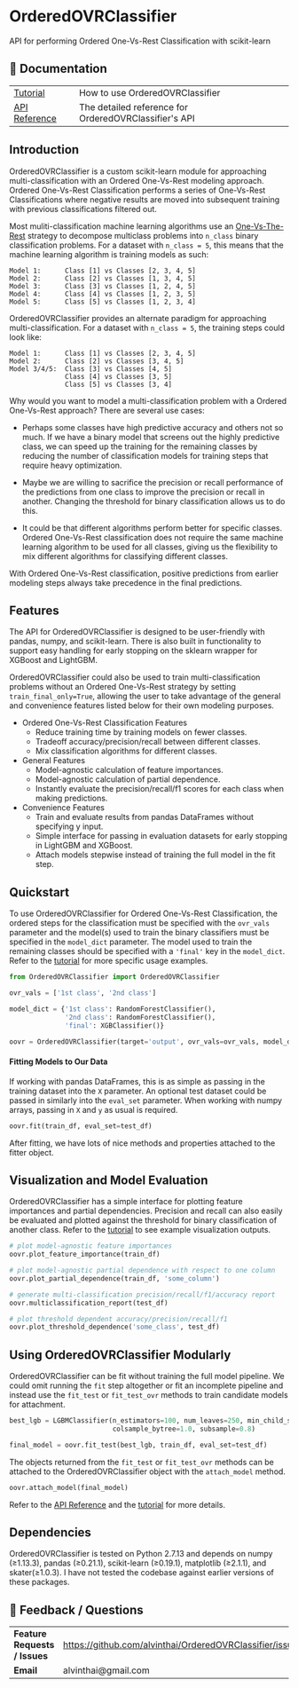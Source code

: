 # OrderedOVRClassifier
API for performing Ordered One-Vs-Rest Classification with scikit-learn

## 📖 Documentation

<table>
<tr>
    <td>
    	<a href=http://nbviewer.jupyter.org/github/alvinthai/OrderedOVRClassifier/blob/master/examples/example.ipynb>Tutorial</a>
    </td>
    <td>How to use OrderedOVRClassifier</td>
</tr>
<tr>
    <td>
    	<a href=https://alvinthai.github.io/OrderedOVRClassifier/api_reference.html>API Reference</a>
    </td>
    <td>The detailed reference for OrderedOVRClassifier's API</td>
</tr>
</table>


## Introduction

OrderedOVRClassifier is a custom scikit-learn module for approaching multi-classification with an Ordered One-Vs-Rest modeling approach. Ordered One-Vs-Rest Classification performs a series of One-Vs-Rest Classifications where negative results are moved into subsequent training with previous classifications filtered out.

Most muliti-classification machine learning algorithms use an [One-Vs-The-Rest](http://scikit-learn.org/stable/modules/multiclass.html#one-vs-the-rest) strategy to decompose multiclass problems into ``n_class`` binary classification problems. For a dataset with ``n_class = 5``, this means that the machine learning algorithm is training models as such:

```
Model 1:      Class [1] vs Classes [2, 3, 4, 5]
Model 2:      Class [2] vs Classes [1, 3, 4, 5]
Model 3:      Class [3] vs Classes [1, 2, 4, 5]
Model 4:      Class [4] vs Classes [1, 2, 3, 5]
Model 5:      Class [5] vs Classes [1, 2, 3, 4]
```

OrderedOVRClassifier provides an alternate paradigm for approaching multi-classification. For a dataset with ``n_class = 5``, the training steps could look like:

```
Model 1:      Class [1] vs Classes [2, 3, 4, 5]
Model 2:      Class [2] vs Classes [3, 4, 5]
Model 3/4/5:  Class [3] vs Classes [4, 5]
              Class [4] vs Classes [3, 5]
              Class [5] vs Classes [3, 4]
```

Why would you want to model a multi-classification problem with a Ordered One-Vs-Rest approach? There are several use cases:
- Perhaps some classes have high predictive accuracy and others not so much. If we have a binary model that screens out the highly predictive class, we can speed up the training for the remaining classes by reducing the number of classification models for training steps that require heavy optimization.

- Maybe we are willing to sacrifice the precision or recall performance of the predictions from one class to improve the precision or recall in another. Changing the threshold for binary classification allows us to do this.

- It could be that different algorithms perform better for specific classes. Ordered One-Vs-Rest classification does not require the same machine learning algorithm to be used for all classes, giving us the flexibility to mix different algorithms for classifying different classes.

With Ordered One-Vs-Rest classification, positive predictions from earlier modeling steps always take precedence in the final predictions.


## Features

The API for OrderedOVRClassifier is designed to be user-friendly with pandas, numpy, and scikit-learn. There is also built in functionality to support easy handling for early stopping on the sklearn wrapper for XGBoost and LightGBM.

OrderedOVRClassifier could also be used to train multi-classification problems without an Ordered One-Vs-Rest strategy by setting ``train_final_only=True``, allowing the user to take advantage of the general and convenience features listed below for their own modeling purposes.

- Ordered One-Vs-Rest Classification Features
  - Reduce training time by training models on fewer classes.
  - Tradeoff accuracy/precision/recall between different classes.
  - Mix classification algorithms for different classes.
- General Features
  - Model-agnostic calculation of feature importances.
  - Model-agnostic calculation of partial dependence.
  - Instantly evaluate the precision/recall/f1 scores for each class when making predictions.
- Convenience Features
  - Train and evaluate results from pandas DataFrames without specifying y input.
  - Simple interface for passing in evaluation datasets for early stopping in LightGBM and XGBoost.
  - Attach models stepwise instead of training the full model in the fit step.


## Quickstart

To use OrderedOVRClassifier for Ordered One-Vs-Rest Classification, the ordered steps for the classification must be specified with the ``ovr_vals`` parameter and the model(s) used to train the binary classifiers must be specified in the ``model_dict`` parameter. The model used to train the remaining classes should be specified with a ``'final'`` key in the ``model_dict``. Refer to the [tutorial](http://nbviewer.jupyter.org/github/alvinthai/OrderedOVRClassifier/blob/master/examples/example.ipynb) for more specific usage examples.

```python
from OrderedOVRClassifier import OrderedOVRClassifier

ovr_vals = ['1st class', '2nd class']

model_dict = {'1st class': RandomForestClassifier(),
              '2nd class': RandomForestClassifier(),
              'final': XGBClassifier()}

oovr = OrderedOVRClassifier(target='output', ovr_vals=ovr_vals, model_dict=model_dict)
```

#### Fitting Models to Our Data

If working with pandas DataFrames, this is as simple as passing in the training dataset into the ``X`` parameter. An optional test dataset could be passed in similarly into the ``eval_set`` parameter. When working with numpy arrays, passing in ``X`` and ``y`` as usual is required.

```python
oovr.fit(train_df, eval_set=test_df)
```

After fitting, we have lots of nice methods and properties attached to the fitter object.

## Visualization and Model Evaluation

OrderedOVRClassifier has a simple interface for plotting feature importances and partial dependencies. Precision and recall can also easily be evaluated and plotted against the threshold for binary classification of another class. Refer to the [tutorial](http://nbviewer.jupyter.org/github/alvinthai/OrderedOVRClassifier/blob/master/examples/example.ipynb#Plot-Feature-Importance) to see example visualization outputs.

```python
# plot model-agnostic feature importances
oovr.plot_feature_importance(train_df)

# plot model-agnostic partial dependence with respect to one column
oovr.plot_partial_dependence(train_df, 'some_column')

# generate multi-classification precision/recall/f1/accuracy report
oovr.multiclassification_report(test_df)

# plot threshold dependent accuracy/precision/recall/f1
oovr.plot_threshold_dependence('some_class', test_df)
```

## Using OrderedOVRClassifier Modularly

OrderedOVRClassifier can be fit without training the full model pipeline. We could omit running the ``fit`` step altogether or fit an incomplete pipeline and instead use the ``fit_test`` or ``fit_test_ovr`` methods to train candidate models for attachment.

```python
best_lgb = LGBMClassifier(n_estimators=100, num_leaves=250, min_child_samples=5,
                          colsample_bytree=1.0, subsample=0.8)

final_model = oovr.fit_test(best_lgb, train_df, eval_set=test_df)
```

The objects returned from the ``fit_test`` or ``fit_test_ovr`` methods can be attached to the OrderedOVRClassifier object with the ``attach_model`` method.
```python
oovr.attach_model(final_model)  
```

Refer to the [API Reference](https://alvinthai.github.io/OrderedOVRClassifier/api_reference.html#model-selection-api) and the [tutorial](http://nbviewer.jupyter.org/github/alvinthai/OrderedOVRClassifier/blob/master/examples/example.ipynb#Test-and-Attach-Models) for more details.

## Dependencies

OrderedOVRClassifier is tested on Python 2.7.13 and depends on numpy (≥1.13.3),
pandas (≥0.21.1), scikit-learn (≥0.19.1), matplotlib (≥2.1.1), and skater(≥1.0.3). I have not tested the codebase against earlier versions of these packages.


## 💬 Feedback / Questions

<table>
<tr>
	<td><b>Feature Requests / Issues</b></td>
    <td>
    	<a href=https://github.com/alvinthai/OrderedOVRClassifier/issues>https://github.com/alvinthai/OrderedOVRClassifier/issues</a>
    </td>
</tr>
<tr>
	<td><b>Email</b></td>
    <td>alvinthai@gmail.com</td>
</tr>
</table>
